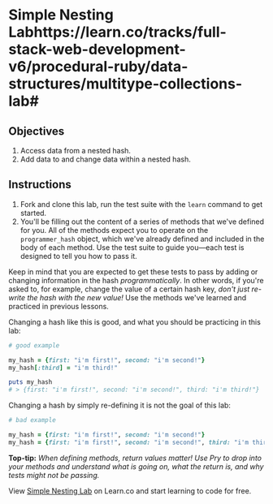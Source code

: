 # Simple Nesting Labhttps://learn.co/tracks/full-stack-web-development-v6/procedural-ruby/data-structures/multitype-collections-lab#

## Objectives

1. Access data from a nested hash.
2. Add data to and change data within a nested hash.

## Instructions

1. Fork and clone this lab, run the test suite with the `learn` command to get started. 
2. You'll be filling out the content of a series of methods that we've defined for you. All of the methods expect you to operate on the `programmer_hash` object, which we've already defined and included in the body of each method. Use the test suite to guide you—each test is designed to tell you how to pass it. 

Keep in mind that you are expected to get these tests to pass by adding or changing information in the hash *programmatically*. In other words, if you're asked to, for example, change the value of a certain hash key, *don't just re-write the hash with the new value!* Use the methods we've learned and practiced in previous lessons.

Changing a hash like this is good, and what you should be practicing in this lab: 

```ruby
# good example

my_hash = {first: "i'm first!", second: "i'm second!"}
my_hash[:third] = "i'm third!"

puts my_hash
# > {first: "i'm first!", second: "i'm second!", third: "i'm third!"}
```

Changing a hash by simply re-defining it is not the goal of this lab: 

```ruby
# bad example

my_hash = {first: "i'm first!", second: "i'm second!"}
my_hash = {first: "i'm first!", second: "i'm second!", third: "i'm third!"}
```


**Top-tip:** *When defining methods, return values matter! Use Pry to drop into your methods and understand what is going on, what the return is, and why tests might not be passing.* 

<p data-visibility='hidden'>View <a href='https://learn.co/lessons/simple-nesting' title='Simple Nesting Lab'>Simple Nesting Lab</a> on Learn.co and start learning to code for free.</p>
